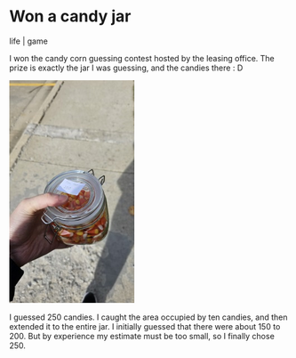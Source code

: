 # Won a candy jar 
life | game

I won the candy corn guessing contest hosted by the leasing office. The prize is exactly the jar I was guessing, and the candies there : D

![](20231116_133809.jpg)

I guessed 250 candies. I caught the area occupied by ten candies, and then extended it to the entire jar. I initially guessed that there were about 150 to 200. But by experience my estimate must be too small, so I finally chose 250.